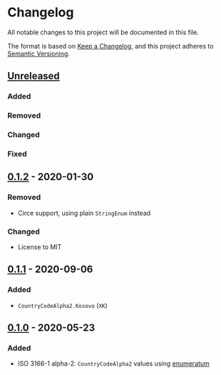 # Changelog
All notable changes to this project will be documented in this file.

The format is based on [Keep a Changelog](https://keepachangelog.com/en/1.0.0/),
and this project adheres to [Semantic Versioning](https://semver.org/spec/v2.0.0.html).

## [Unreleased]

### Added
### Removed
### Changed
### Fixed

## [0.1.2] - 2020-01-30
### Removed
- Circe support, using plain `StringEnum` instead
### Changed
- License to MIT

## [0.1.1] - 2020-09-06
### Added
- `CountryCodeAlpha2.Kosovo` (`XK`)

## [0.1.0] - 2020-05-23
### Added
- ISO 3166-1 alpha-2: `CountryCodeAlpha2` values using [enumeratum](https://github.com/lloydmeta/enumeratum)

[Unreleased]: https://github.com/bartholomews/scala-iso/compare/v0.1.2...HEAD
[0.1.2]: https://github.com/bartholomews/scala-iso/releases/tag/v0.1.2
[0.1.1]: https://github.com/bartholomews/scala-iso/releases/tag/v0.1.1
[0.1.0]: https://github.com/bartholomews/scala-iso/releases/tag/v0.1.0